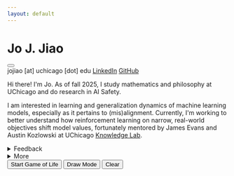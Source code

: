 ```yaml
---
layout: default
---
```


<div class="container">
    <div class="left-column">
        <h1 class="name">Jo J. Jiao</h1>
        <button id="darkModeButton" class="theme-toggle" aria-label="Toggle dark mode"></button>
        <div class="social-links">
            <a>jojiao [at] uchicago [dot] edu</a>
            <a href="https://linkedin.com/in/jojiao">LinkedIn</a>
            <a href="https://github.com/JoNeedsSleep">GitHub</a>
        </div>
    </div>
    <div class="right-column">
        <p>
            Hi there! I'm Jo. As of fall 2025, I study mathematics and philosophy at UChicago and do research in AI Safety.
        </p>
        <p>
            I am interested in learning and generalization dynamics of machine learning models, especially as it pertains to (mis)alignment. Currently, I'm working to better understand how reinforcement learning on narrow, real-world objectives shift model values, fortunately mentored by James Evans and Austin Kozlowski at UChicago <a href="https://knowledgelab.org/">Knowledge Lab</a>.
        </p>
        <details>
        <summary>Feedback</summary>
        <p>
        I want to be the best version of myself possible. If you see a way I can improve (in how I think, how I treat people, how I engage with the world), let me know <a href="https://www.admonymous.co/joneedssleep">here</a>. I promise to 1) take your feedback seriously, 2) not guess who you are, 3) assume good faith.
        </p>
        </details>
        <details>
        <summary>More</summary>
        <p>
        I spend a non-trivial amount of time thinking about thinking. My most recent experiment is using spaced repetition systems to help compress and schematize mathematical knowledge. If you have thoughts on this, I would love to compare notes.
        </p>
        <p>
            The thinkers, writers, and artists who have most shaped me are Immanuel Kant, Alice Munro, Jorge Luis Borges, and <a href="https://joneedssleep.github.io/judit-reigl/">Judit Reigl</a>. For me, they represent structure, restraint, imagination, and rhythm.
        </p>
        <p>
            Meditation is a central part of my life. I practice two lineages: Vipassana in the tradition of Goenka, and Taoism, from my time at the Five Immortals Temple.
        </p>
        </details>
        <div class="game-controls">
            <button id="startButton">Start Game of Life</button>
            <button id="drawButton">Draw Mode</button>
            <button id="clearButton">Clear</button>
        </div>
    </div>
</div>

<canvas id="gameCanvas"></canvas>
<canvas id="interactionCanvas"></canvas>

<script src="/assets/js/game-of-life.js"></script> 